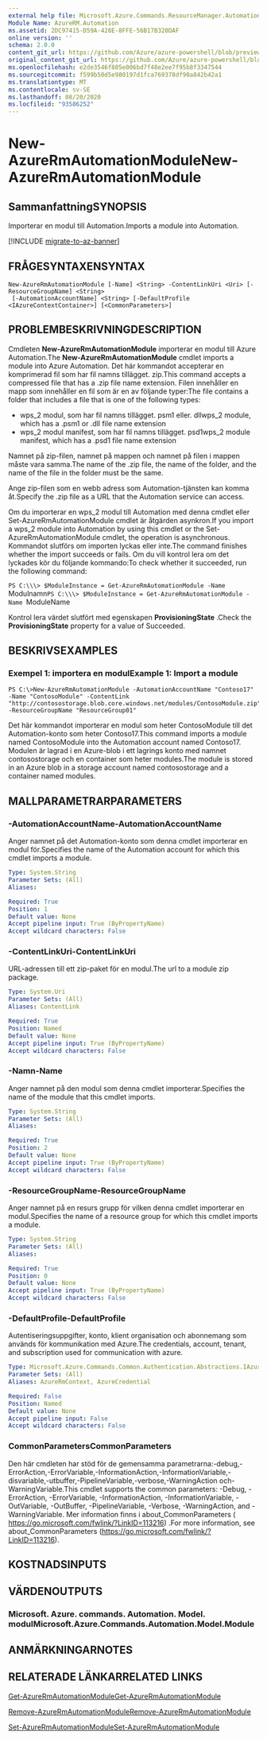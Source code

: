 ```yaml
---
external help file: Microsoft.Azure.Commands.ResourceManager.Automation.dll-Help.xml
Module Name: AzureRM.Automation
ms.assetid: 2DC97415-D59A-428E-8FFE-56B17B320DAF
online version: ''
schema: 2.0.0
content_git_url: https://github.com/Azure/azure-powershell/blob/preview/src/ResourceManager/Automation/Commands.Automation/help/New-AzureRmAutomationModule.md
original_content_git_url: https://github.com/Azure/azure-powershell/blob/preview/src/ResourceManager/Automation/Commands.Automation/help/New-AzureRmAutomationModule.md
ms.openlocfilehash: e2de3546f805e006bd7f48e2ee7f95b8f3347544
ms.sourcegitcommit: f599b50d5e980197d1fca769378df90a842b42a1
ms.translationtype: MT
ms.contentlocale: sv-SE
ms.lasthandoff: 08/20/2020
ms.locfileid: "93586252"
---
```

# <span data-ttu-id="29187-101">New-AzureRmAutomationModule</span><span class="sxs-lookup"><span data-stu-id="29187-101">New-AzureRmAutomationModule</span></span>

## <span data-ttu-id="29187-102">Sammanfattning</span><span class="sxs-lookup"><span data-stu-id="29187-102">SYNOPSIS</span></span>
<span data-ttu-id="29187-103">Importerar en modul till Automation.</span><span class="sxs-lookup"><span data-stu-id="29187-103">Imports a module into Automation.</span></span>

[!INCLUDE [migrate-to-az-banner](../../includes/migrate-to-az-banner.md)]

## <span data-ttu-id="29187-104">FRÅGESYNTAXEN</span><span class="sxs-lookup"><span data-stu-id="29187-104">SYNTAX</span></span>

```
New-AzureRmAutomationModule [-Name] <String> -ContentLinkUri <Uri> [-ResourceGroupName] <String>
 [-AutomationAccountName] <String> [-DefaultProfile <IAzureContextContainer>] [<CommonParameters>]
```

## <span data-ttu-id="29187-105">PROBLEMBESKRIVNING</span><span class="sxs-lookup"><span data-stu-id="29187-105">DESCRIPTION</span></span>
<span data-ttu-id="29187-106">Cmdleten **New-AzureRmAutomationModule** importerar en modul till Azure Automation.</span><span class="sxs-lookup"><span data-stu-id="29187-106">The **New-AzureRmAutomationModule** cmdlet imports a module into Azure Automation.</span></span>
<span data-ttu-id="29187-107">Det här kommandot accepterar en komprimerad fil som har fil namns tillägget. zip.</span><span class="sxs-lookup"><span data-stu-id="29187-107">This command accepts a compressed file that has a .zip file name extension.</span></span>
<span data-ttu-id="29187-108">Filen innehåller en mapp som innehåller en fil som är en av följande typer:</span><span class="sxs-lookup"><span data-stu-id="29187-108">The file contains a folder that includes a file that is one of the following types:</span></span> 

- <span data-ttu-id="29187-109">wps_2 modul, som har fil namns tillägget. psm1 eller. dll</span><span class="sxs-lookup"><span data-stu-id="29187-109">wps_2 module, which has a .psm1 or .dll file name extension</span></span> 
- <span data-ttu-id="29187-110">wps_2 modul manifest, som har fil namns tillägget. psd1</span><span class="sxs-lookup"><span data-stu-id="29187-110">wps_2 module manifest, which has a .psd1 file name extension</span></span>

<span data-ttu-id="29187-111">Namnet på zip-filen, namnet på mappen och namnet på filen i mappen måste vara samma.</span><span class="sxs-lookup"><span data-stu-id="29187-111">The name of the .zip file, the name of the folder, and the name of the file in the folder must be the same.</span></span>

<span data-ttu-id="29187-112">Ange zip-filen som en webb adress som Automation-tjänsten kan komma åt.</span><span class="sxs-lookup"><span data-stu-id="29187-112">Specify the .zip file as a URL that the Automation service can access.</span></span>

<span data-ttu-id="29187-113">Om du importerar en wps_2 modul till Automation med denna cmdlet eller Set-AzureRmAutomationModule cmdlet är åtgärden asynkron.</span><span class="sxs-lookup"><span data-stu-id="29187-113">If you import a wps_2 module into Automation by using this cmdlet or the Set-AzureRmAutomationModule cmdlet, the operation is asynchronous.</span></span>
<span data-ttu-id="29187-114">Kommandot slutförs om importen lyckas eller inte.</span><span class="sxs-lookup"><span data-stu-id="29187-114">The command finishes whether the import succeeds or fails.</span></span>
<span data-ttu-id="29187-115">Om du vill kontrol lera om det lyckades kör du följande kommando:</span><span class="sxs-lookup"><span data-stu-id="29187-115">To check whether it succeeded, run the following command:</span></span>

<span data-ttu-id="29187-116">`PS C:\\\> $ModuleInstance = Get-AzureRmAutomationModule -Name `Modulnamn</span><span class="sxs-lookup"><span data-stu-id="29187-116">`PS C:\\\> $ModuleInstance = Get-AzureRmAutomationModule -Name `ModuleName</span></span>

<span data-ttu-id="29187-117">Kontrol lera värdet slutfört med egenskapen **ProvisioningState** .</span><span class="sxs-lookup"><span data-stu-id="29187-117">Check the **ProvisioningState** property for a value of Succeeded.</span></span>

## <span data-ttu-id="29187-118">BESKRIVS</span><span class="sxs-lookup"><span data-stu-id="29187-118">EXAMPLES</span></span>

### <span data-ttu-id="29187-119">Exempel 1: importera en modul</span><span class="sxs-lookup"><span data-stu-id="29187-119">Example 1: Import a module</span></span>
```
PS C:\>New-AzureRmAutomationModule -AutomationAccountName "Contoso17" -Name "ContosoModule" -ContentLink "http://contosostorage.blob.core.windows.net/modules/ContosoModule.zip" -ResourceGroupName "ResourceGroup01"
```

<span data-ttu-id="29187-120">Det här kommandot importerar en modul som heter ContosoModule till det Automation-konto som heter Contoso17.</span><span class="sxs-lookup"><span data-stu-id="29187-120">This command imports a module named ContosoModule into the Automation account named Contoso17.</span></span>
<span data-ttu-id="29187-121">Modulen är lagrad i en Azure-blob i ett lagrings konto med namnet contosostorage och en container som heter modules.</span><span class="sxs-lookup"><span data-stu-id="29187-121">The module is stored in an Azure blob in a storage account named contosostorage and a container named modules.</span></span>

## <span data-ttu-id="29187-122">MALLPARAMETRAR</span><span class="sxs-lookup"><span data-stu-id="29187-122">PARAMETERS</span></span>

### <span data-ttu-id="29187-123">-AutomationAccountName</span><span class="sxs-lookup"><span data-stu-id="29187-123">-AutomationAccountName</span></span>
<span data-ttu-id="29187-124">Anger namnet på det Automation-konto som denna cmdlet importerar en modul för.</span><span class="sxs-lookup"><span data-stu-id="29187-124">Specifies the name of the Automation account for which this cmdlet imports a module.</span></span>

```yaml
Type: System.String
Parameter Sets: (All)
Aliases: 

Required: True
Position: 1
Default value: None
Accept pipeline input: True (ByPropertyName)
Accept wildcard characters: False
```

### <span data-ttu-id="29187-125">-ContentLinkUri</span><span class="sxs-lookup"><span data-stu-id="29187-125">-ContentLinkUri</span></span>
<span data-ttu-id="29187-126">URL-adressen till ett zip-paket för en modul.</span><span class="sxs-lookup"><span data-stu-id="29187-126">The url to a module zip package.</span></span>

```yaml
Type: System.Uri
Parameter Sets: (All)
Aliases: ContentLink

Required: True
Position: Named
Default value: None
Accept pipeline input: True (ByPropertyName)
Accept wildcard characters: False
```

### <span data-ttu-id="29187-127">-Namn</span><span class="sxs-lookup"><span data-stu-id="29187-127">-Name</span></span>
<span data-ttu-id="29187-128">Anger namnet på den modul som denna cmdlet importerar.</span><span class="sxs-lookup"><span data-stu-id="29187-128">Specifies the name of the module that this cmdlet imports.</span></span>

```yaml
Type: System.String
Parameter Sets: (All)
Aliases: 

Required: True
Position: 2
Default value: None
Accept pipeline input: True (ByPropertyName)
Accept wildcard characters: False
```

### <span data-ttu-id="29187-129">-ResourceGroupName</span><span class="sxs-lookup"><span data-stu-id="29187-129">-ResourceGroupName</span></span>
<span data-ttu-id="29187-130">Anger namnet på en resurs grupp för vilken denna cmdlet importerar en modul.</span><span class="sxs-lookup"><span data-stu-id="29187-130">Specifies the name of a resource group for which this cmdlet imports a module.</span></span>

```yaml
Type: System.String
Parameter Sets: (All)
Aliases: 

Required: True
Position: 0
Default value: None
Accept pipeline input: True (ByPropertyName)
Accept wildcard characters: False
```

### <span data-ttu-id="29187-131">-DefaultProfile</span><span class="sxs-lookup"><span data-stu-id="29187-131">-DefaultProfile</span></span>
<span data-ttu-id="29187-132">Autentiseringsuppgifter, konto, klient organisation och abonnemang som används för kommunikation med Azure.</span><span class="sxs-lookup"><span data-stu-id="29187-132">The credentials, account, tenant, and subscription used for communication with azure.</span></span>

```yaml
Type: Microsoft.Azure.Commands.Common.Authentication.Abstractions.IAzureContextContainer
Parameter Sets: (All)
Aliases: AzureRmContext, AzureCredential

Required: False
Position: Named
Default value: None
Accept pipeline input: False
Accept wildcard characters: False
```

### <span data-ttu-id="29187-133">CommonParameters</span><span class="sxs-lookup"><span data-stu-id="29187-133">CommonParameters</span></span>
<span data-ttu-id="29187-134">Den här cmdleten har stöd för de gemensamma parametrarna:-debug,-ErrorAction,-ErrorVariable,-InformationAction,-InformationVariable,-disvariable,-utbuffer,-PipelineVariable,-verbose,-WarningAction och-WarningVariable.</span><span class="sxs-lookup"><span data-stu-id="29187-134">This cmdlet supports the common parameters: -Debug, -ErrorAction, -ErrorVariable, -InformationAction, -InformationVariable, -OutVariable, -OutBuffer, -PipelineVariable, -Verbose, -WarningAction, and -WarningVariable.</span></span> <span data-ttu-id="29187-135">Mer information finns i about_CommonParameters ( https://go.microsoft.com/fwlink/?LinkID=113216) .</span><span class="sxs-lookup"><span data-stu-id="29187-135">For more information, see about_CommonParameters (https://go.microsoft.com/fwlink/?LinkID=113216).</span></span>

## <span data-ttu-id="29187-136">KOSTNADS</span><span class="sxs-lookup"><span data-stu-id="29187-136">INPUTS</span></span>

## <span data-ttu-id="29187-137">VÄRDEN</span><span class="sxs-lookup"><span data-stu-id="29187-137">OUTPUTS</span></span>

### <span data-ttu-id="29187-138">Microsoft. Azure. commands. Automation. Model. modul</span><span class="sxs-lookup"><span data-stu-id="29187-138">Microsoft.Azure.Commands.Automation.Model.Module</span></span>

## <span data-ttu-id="29187-139">ANMÄRKNINGAR</span><span class="sxs-lookup"><span data-stu-id="29187-139">NOTES</span></span>

## <span data-ttu-id="29187-140">RELATERADE LÄNKAR</span><span class="sxs-lookup"><span data-stu-id="29187-140">RELATED LINKS</span></span>

[<span data-ttu-id="29187-141">Get-AzureRmAutomationModule</span><span class="sxs-lookup"><span data-stu-id="29187-141">Get-AzureRmAutomationModule</span></span>](./Get-AzureRmAutomationModule.md)

[<span data-ttu-id="29187-142">Remove-AzureRmAutomationModule</span><span class="sxs-lookup"><span data-stu-id="29187-142">Remove-AzureRmAutomationModule</span></span>](./Remove-AzureRmAutomationModule.md)

[<span data-ttu-id="29187-143">Set-AzureRmAutomationModule</span><span class="sxs-lookup"><span data-stu-id="29187-143">Set-AzureRmAutomationModule</span></span>](./Set-AzureRmAutomationModule.md)


